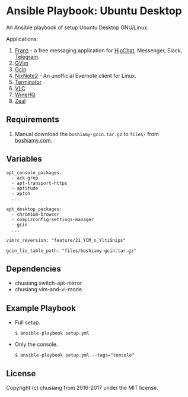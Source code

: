 # Ansible Playbook: Ubuntu Desktop

An Ansible playbook of setup Ubuntu Desktop GNU/Linux.

Applications:

1. [Franz](http://meetfranz.com/) - a free messaging application for [HipChat](https://www.hipchat.com/), Messenger, Slack, [Telegram](https://telegram.org/).
1. [GVim](http://www.vim.org/)
1. [Gcin](http://hyperrate.com/dir.php?eid=67)
1. [NixNote2](https://github.com/baumgarr/nixnote2) - An unofficial Evernote client for Linux.
1. [Terminator](https://gnometerminator.blogspot.tw/)
1. [VLC](http://www.videolan.org/)
1. [WineHQ](https://wiki.winehq.org/Ubuntu)
1. [Zeal](https://zealdocs.org/)

## Requirements

1. Manual download the `boshiamy-gcin.tar.gz` to `files/` from [boshiamy.com](https://boshiamy.com).

## Variables

```
apt_console_packages:
  - ack-grep
  - apt-transport-https
  - aptitude
  - aptsh
  ...

apt_desktop_packages:
  - chromium-browser
  - compizconfig-settings-manager
  - gcin
  ...

vimrc_reversion: "feature/21_YCM_n_YltiSnips"

gcin_liu_table_path: "files/boshiamy-gcin.tar.gz"
```

## Dependencies

- chusiang.switch-apt-mirror
- chusiang.vim-and-vi-mode

## Example Playbook

- Full setup.

  ```
  $ ansible-playbook setup.yml
  ```

- Only the console.

  ```
  $ ansible-playbook setup.yml --tags="console"
  ```

## License

Copyright (c) chusiang from 2016-2017 under the MIT license.

